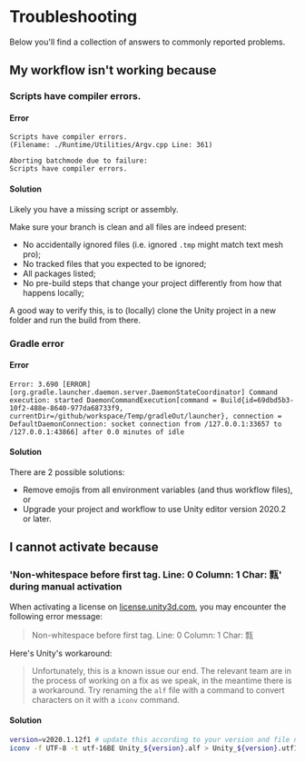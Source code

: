# Troubleshooting

Below you'll find a collection of answers to commonly reported problems.

## My workflow isn't working because

### Scripts have compiler errors.

#### Error

```console
Scripts have compiler errors.
(Filename: ./Runtime/Utilities/Argv.cpp Line: 361)

Aborting batchmode due to failure:
Scripts have compiler errors.
```

#### Solution

Likely you have a missing script or assembly.

Make sure your branch is clean and all files are indeed present:

- No accidentally ignored files (i.e. ignored `.tmp` might match text mesh pro);
- No tracked files that you expected to be ignored;
- All packages listed;
- No pre-build steps that change your project differently from how that happens locally;

A good way to verify this, is to (locally) clone the Unity project in a new folder and run the build from there.

### Gradle error

#### Error

```console
Error: 3.690 [ERROR] [org.gradle.launcher.daemon.server.DaemonStateCoordinator] Command execution: started DaemonCommandExecution[command = Build{id=69dbd5b3-10f2-488e-8640-977da68733f9, currentDir=/github/workspace/Temp/gradleOut/launcher}, connection = DefaultDaemonConnection: socket connection from /127.0.0.1:33657 to /127.0.0.1:43866] after 0.0 minutes of idle
```

#### Solution

There are 2 possible solutions:

- Remove emojis from all environment variables (and thus workflow files), or
- Upgrade your project and workflow to use Unity editor version 2020.2 or later.

## I cannot activate because

### 'Non-whitespace before first tag. Line: 0 Column: 1 Char: 㼼' during manual activation

When activating a license on [license.unity3d.com](https://license.unity3d.com/), you may encounter the following error message:

> Non-whitespace before first tag. Line: 0 Column: 1 Char: 㼼

Here's Unity's workaround:

> Unfortunately, this is a known issue our end. The relevant team are in the process of working on a fix as we speak, in the meantime there is a workaround. Try renaming the `alf` file with a command to convert characters on it with a `iconv` command.

#### Solution

```bash
version=v2020.1.12f1 # update this according to your version and file name
iconv -f UTF-8 -t utf-16BE Unity_${version}.alf > Unity_${version}.utf16be.alf 
```
